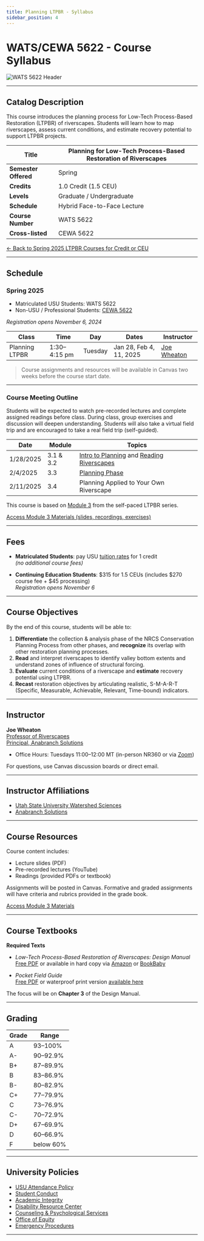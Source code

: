 ```yaml
---
title: Planning LTPBR - Syllabus
sidebar_position: 4
---
```


# WATS/CEWA 5622 - Course Syllabus

![WATS 5622 Header](/img/courses/WATS-5622_header_C.png)

---

## Catalog Description

This course introduces the planning process for Low-Tech Process-Based Restoration (LTPBR) of riverscapes. Students will learn how to map riverscapes, assess current conditions, and estimate recovery potential to support LTPBR projects.

| **Title** | Planning for Low-Tech Process-Based Restoration of Riverscapes |
|-----------|----------------------------------------------------------------|
| **Semester Offered** | Spring |
| **Credits** | 1.0 Credit (1.5 CEU) |
| **Levels** | Graduate / Undergraduate |
| **Schedule** | Hybrid Face-to-Face Lecture |
| **Course Number** | WATS 5622 |
| **Cross-listed** | CEWA 5622 |

[← Back to Spring 2025 LTPBR Courses for Credit or CEU](/workshops/2025/USU/)

---

## Schedule

### Spring 2025

- Matriculated USU Students: WATS 5622  
- Non-USU / Professional Students: [CEWA 5622](https://cpe.usu.edu/search/publicCourseSearchDetails.do?method=load&courseId=1073962)

*Registration opens November 6, 2024*

| Class | Time | Day | Dates | Instructor |
|-------|------|-----|-------|------------|
| Planning LTPBR | 1:30–4:15 pm | Tuesday | Jan 28, Feb 4, 11, 2025 | [Joe Wheaton](http://joewheaton.org) |

> Course assignments and resources will be available in Canvas two weeks before the course start date.

---

### Course Meeting Outline

Students will be expected to watch pre-recorded lectures and complete assigned readings before class. During class, group exercises and discussion will deepen understanding. Students will also take a virtual field trip and are encouraged to take a real field trip (self-guided).

| Date | Module | Topics |
|------|--------|--------|
| 1/28/2025 | 3.1 & 3.2 | [Intro to Planning](http://lowtechpbr.restoration.usu.edu/workshops/2020/SGI/Modules/module3#b-overview-of-planning--nrcs-conservation-planning-process) and [Reading Riverscapes](http://lowtechpbr.restoration.usu.edu/workshops/2020/SGI/Modules/module3#c-valley-bottom-mapping--virtual-field-trip) |
| 2/4/2025 | 3.3 | [Planning Phase](http://lowtechpbr.restoration.usu.edu/workshops/2020/SGI/Modules/module3#e-risk-assessment-condition-assessment--recovery-potential) |
| 2/11/2025 | 3.4 | Planning Applied to Your Own Riverscape |

This course is based on [Module 3](/workshops/2020/SGI/Modules/module3) from the self-paced LTPBR series.

[Access Module 3 Materials (slides, recordings, exercises)](/workshops/2020/SGI/Modules/module3)

---

## Fees

- **Matriculated Students**: pay USU [tuition rates](https://www.usu.edu/registrar/registration/payment/) for 1 credit  
  *(no additional course fees)*

- **Continuing Education Students**: $315 for 1.5 CEUs (includes $270 course fee + $45 processing)  
  *Registration opens November 6*

---

## Course Objectives

By the end of this course, students will be able to:

1. **Differentiate** the collection & analysis phase of the NRCS Conservation Planning Process from other phases, and **recognize** its overlap with other restoration planning processes.
2. **Read** and interpret riverscapes to identify valley bottom extents and understand zones of influence of structural forcing.
3. **Evaluate** current conditions of a riverscape and **estimate** recovery potential using LTPBR.
4. **Recast** restoration objectives by articulating realistic, S-M-A-R-T (Specific, Measurable, Achievable, Relevant, Time-bound) indicators.

---

## Instructor

**Joe Wheaton**  
[Professor of Riverscapes](https://qcnr.usu.edu/directory/wats/faculty/wheaton-joseph)  
[Principal, Anabranch Solutions](https://www.anabranchsolutions.com/joe-wheaton.html)  

- Office Hours: Tuesdays 11:00–12:00 MT (in-person NR360 or via [Zoom](https://usu-edu.zoom.us/j/83341579485?pwd=NVhTL01YNjJzRW1xTmRLbmxYS2hZUT09&from=addon))

For questions, use Canvas discussion boards or direct email.

---

## Instructor Affiliations

- [Utah State University Watershed Sciences](https://qcnr.usu.edu/wats/index)  
- [Anabranch Solutions](https://www.anabranchsolutions.com/)

---

## Course Resources

Course content includes:

- Lecture slides (PDF)
- Pre-recorded lectures (YouTube)
- Readings (provided PDFs or textbook)

Assignments will be posted in Canvas. Formative and graded assignments will have criteria and rubrics provided in the grade book.

[Access Module 3 Materials](/workshops/2020/SGI/Modules/module3)

---

## Course Textbooks

**Required Texts**

- *Low-Tech Process-Based Restoration of Riverscapes: Design Manual*  
  [Free PDF](/manual) or available in hard copy via [Amazon](https://www.amazon.com/Low-Tech-Process-Based-Restoration-Riverscapes-Design/dp/1543972993) or [BookBaby](https://store.bookbaby.com/bookshop/book/index.aspx?bookURL=Low-Tech-Process-Based-Restoration-of-Riverscapes)

- *Pocket Field Guide*  
  [Free PDF](/resources/pocket) or waterproof print version [available here](http://www.anabranchsolutions.com/store/p7/pocketguide.html)

The focus will be on **Chapter 3** of the Design Manual.

---

## Grading

| Grade | Range |
|-------|-------|
| A | 93–100% |
| A- | 90–92.9% |
| B+ | 87–89.9% |
| B | 83–86.9% |
| B- | 80–82.9% |
| C+ | 77–79.9% |
| C | 73–76.9% |
| C- | 70–72.9% |
| D+ | 67–69.9% |
| D | 60–66.9% |
| F | below 60% |

---

## University Policies

- [USU Attendance Policy](https://catalog.usu.edu/content.php?catoid=12&navoid=3160)
- [Student Conduct](https://studentconduct.usu.edu/studentcode/)
- [Academic Integrity](https://studentconduct.usu.edu/studentcode/article6)
- [Disability Resource Center](http://www.usu.edu/drc/)
- [Counseling & Psychological Services](https://counseling.usu.edu/)
- [Office of Equity](https://equity.usu.edu/)
- [Emergency Procedures](https://www.usu.edu/emergency)

---

